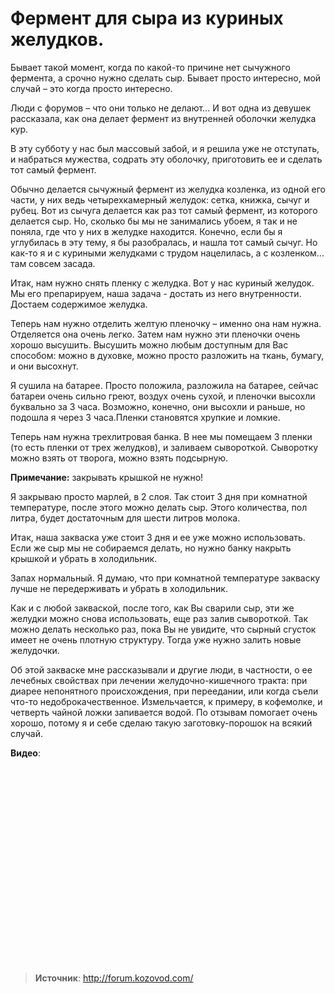 # Фермент для сыра из куриных желудков.

Бывает такой момент, когда по какой-то причине нет сычужного фермента, а срочно нужно сделать сыр. Бывает просто интересно, мой случай – это когда просто интересно.

Люди с форумов – что они только не делают… И вот одна из девушек рассказала, как она делает фермент из внутренней оболочки желудка кур.

В эту субботу у нас был массовый забой, и я решила уже не отступать, и набраться мужества, содрать эту оболочку, приготовить ее и сделать тот самый фермент.

Обычно делается сычужный фермент из желудка козленка, из одной его части, у них ведь четырехкамерный желудок: сетка, книжка, сычуг и рубец. Вот из сычуга делается как раз тот самый фермент, из которого делается сыр. Но, сколько бы мы не занимались убоем, я так и не поняла, где что у них в желудке находится. Конечно, если бы я углубилась в эту тему, я бы разобралась, и нашла тот самый сычуг. Но как-то я и с куриными желудками с трудом нацелилась, а с козленком…там совсем засада.

Итак, нам нужно снять пленку с желудка. Вот у нас куриный желудок. Мы его препарируем, наша задача - достать из него внутренности. Достаем содержимое желудка.

Теперь нам нужно отделить желтую пленочку – именно она нам нужна. Отделяется она очень легко. Затем нам нужно эти пленочки очень хорошо высушить. Высушить можно любым доступным для Вас способом: можно в духовке, можно просто разложить на ткань, бумагу, и они высохнут.

Я сушила на батарее. Просто положила, разложила на батарее, сейчас батареи очень сильно греют, воздух очень сухой, и пленочки высохли буквально за 3 часа. Возможно, конечно, они высохли и раньше, но подошла я через 3 часа.Пленки становятся хрупкие и ломкие.

Теперь нам нужна трехлитровая банка. В нее мы помещаем 3 пленки (то есть пленки от трех желудков), и заливаем сывороткой. Сыворотку можно взять от творога, можно взять подсырную.

**Примечание:** закрывать крышкой не нужно!

Я закрываю просто марлей, в 2 слоя. Так стоит 3 дня при комнатной температуре, после этого можно делать сыр. Этого количества, пол литра, будет достаточным для шести литров молока.

Итак, наша закваска уже стоит 3 дня и ее уже можно использовать. Если же сыр мы не собираемся делать, но нужно банку накрыть крышкой и убрать в холодильник.

Запах нормальный. Я думаю, что при комнатной температуре закваску лучше не передерживать и убрать в холодильник.

Как и с любой закваской, после того, как Вы сварили сыр, эти же желудки можно снова использовать, еще раз залив сывороткой. Так можно делать несколько раз, пока Вы не увидите, что сырный сгусток имеет не очень плотную структуру. Тогда уже нужно залить новые желудочки.

Об этой закваске мне рассказывали и другие люди, в частности, о ее лечебных свойствах при лечении желудочно-кишечного тракта: при диарее непонятного происхождения, при переедании, или когда съели что-то недоброкачественное. Измельчается, к примеру, в кофемолке, и четверть чайной ложки запивается водой. По отзывам помогает очень хорошо, потому я и себе сделаю такую заготовку-порошок на всякий случай.

**Видео**:

<div class="youtube" id="n2FY6FWCkWo" style="width: 560px; height: 315px;"></div>

> **Источник**: http://forum.kozovod.com/


